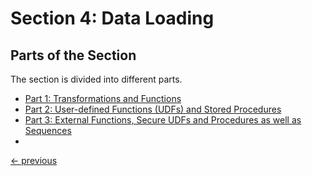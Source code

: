 # Section 4: Data Loading

## Parts of the Section
The section is divided into different parts.

* [Part 1: Transformations and Functions](notes_section04part01.md)
* [Part 2: User-defined Functions (UDFs) and Stored Procedures](notes_section04part02.md)
* [Part 3: External Functions, Secure UDFs and Procedures as well as Sequences](notes_section04part03.md)
* 

[<- previous](../README.md)